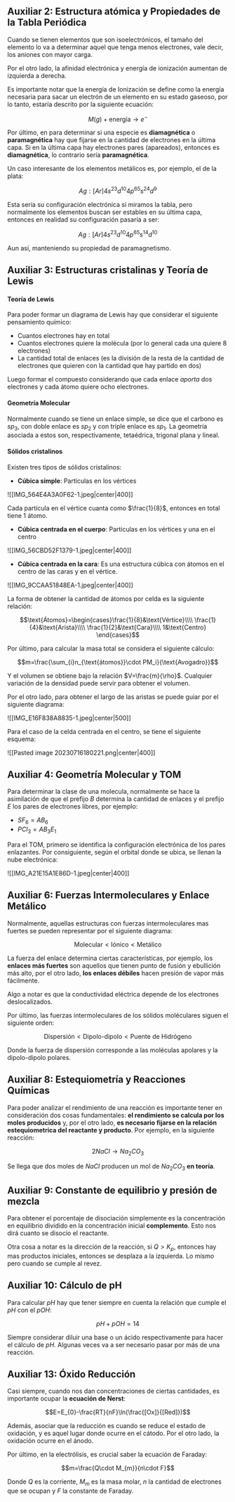 
## Auxiliar 2: Estructura atómica y Propiedades de la Tabla Periódica 

Cuando se tienen elementos que son isoelectrónicos, el tamaño del elemento lo va a determinar aquel que tenga menos electrones, vale decir, los aniones con mayor carga. 

Por el otro lado, la afinidad electrónica y energía de ionización aumentan de izquierda a derecha. 

Es importante notar que la energía de Ionización se define como la energía necesaria para sacar un electrón de un elemento en su estado gaseoso, por lo tanto, estaría descrito por la siguiente ecuación: 

$$M(g)+\text{energía}\to e^-$$

Por último, en para determinar si una especie es **diamagnética** o **paramagnética** hay que fijarse en la cantidad de electrones en la última capa. Si en la última capa hay electrones pares (apareados), entonces es **diamagnética**, lo contrario sería **paramagnética**. 

Un caso interesante de los elementos metálicos es, por ejemplo, el de la plata: 

$$Ag: [Ar]4s^23d^{10}4p^65s^24d^9$$

Esta sería su configuración electrónica si miramos la tabla, pero normalmente los elementos buscan ser estables en su última capa, entonces en realidad su configuración pasaría a ser: 

$$Ag: [Ar]4s^23d^{10}4p^65s^14d^{10}$$

Aun así, manteniendo su propiedad de paramagnetismo. 


## Auxiliar 3: Estructuras cristalinas y Teoría de Lewis 

#### Teoría de Lewis 

Para poder formar un diagrama de Lewis hay que considerar el siguiente pensamiento químico: 

- Cuantos electrones hay en total 
- Cuantos electrones quiere la molécula (por lo general cada una quiere 8 electrones) 
- La cantidad total de enlaces (es la división de la resta de la cantidad de electrones que quieren con la cantidad que hay partido en dos)

Luego formar el compuesto considerando que cada enlace *aporta* dos electrones y cada átomo quiere ocho electrones. 

#### Geometría Molecular 

Normalmente cuando se tiene un enlace simple, se dice que el carbono es $sp_3$, con doble enlace es $sp_2$ y con triple enlace es $sp_1$. La geometría asociada a estos son, respectivamente, tetaédrica, trigonal plana y lineal. 

#### Sólidos cristalinos 

Existen tres tipos de sólidos cristalinos: 

- **Cúbica simple**: Partículas en los vértices

![[IMG_564E4A3A0F62-1.jpeg|center|400]]

Cada partícula en el vértice cuanta como $\frac{1}{8}$, entonces en total tiene $1$ átomo. 

- **Cúbica centrada en el cuerpo**: Particulas en los vértices y una en el centro

![[IMG_56CBD52F1379-1.jpeg|center|400]]

- **Cúbica centrada en la cara**: Es una estructura cúbica con átomos en el centro de las caras y en el vértice. 

![[IMG_9CCAA51848EA-1.jpeg|center|400]]

La forma de obtener la cantidad de átomos por celda es la siguiente relación: 

$$\text{Átomos}=\begin{cases}\frac{1}{8}&\text{Vértice}\\\\  
\frac{1}{4}&\text{Arista}\\\\ 
\frac{1}{2}&\text{Cara}\\\\
1&\text{Centro}
\end{cases}$$

Por último, para calcular la masa total se considera el siguiente cálculo: 

$$m=\frac{\sum_{i}n_{\text{átomos}}\cdot PM_i}{\text{Avogadro}}$$

Y el volumen se obtiene bajo la relación $V=\frac{m}{\rho}$. Cualquier variación de la densidad puede servir para obtener el volumen. 

Por el otro lado, para obtener el largo de las aristas se puede guiar por el siguiente diagrama: 

![[IMG_E16F838A8835-1.jpeg|center|500]]

Para el caso de la celda centrada en el centro, se tiene el siguiente esquema: 

![[Pasted image 20230716180221.png|center|400]]



## Auxiliar 4: Geometría Molecular y TOM 

Para determinar la clase de una molecula, normalmente se hace la asimilación de que el prefijo $B$ determina la cantidad de enlaces y el prefijo $E$ los pares de electrones libres, por ejemplo: 

- $SF_6=AB_6$
- $PCl_3=AB_3E_1$


Para el TOM, primero se identifica la configuración electrónica de los pares enlazantes. Por consiguiente, según el orbital donde se ubica, se llenan la nube electrónica: 

![[IMG_A21E15A1E86D-1.jpeg|center|400]]






## Auxiliar 6: Fuerzas Intermoleculares y Enlace Metálico 

Normalmente, aquellas estructuras con fuerzas intermoleculares mas fuertes se pueden representar por el siguiente diagrama: 

$$\text{Molecular}<\text{Iónico}<\text{Metálico}$$

La fuerza del enlace determina ciertas características, por ejemplo, los **enlaces más fuertes** son aquellos que tienen punto de fusión y ebullición más alto, por el otro lado, **los enlaces débiles** hacen presión de vapor más fácilmente. 

Algo a notar es que la conductividad eléctrica depende de los electrones deslocalizados. 

Por último, las fuerzas intermoleculares de los sólidos moléculares siguen el siguiente orden: 

$$\text{Dispersión}<\text{Dipolo-dipolo}<\text{Puente de Hidrógeno}$$

Donde la fuerza de dispersión corresponde a las moléculas apolares y la dipolo-dipolo polares. 



## Auxiliar 8: Estequiometría y Reacciones Químicas 

Para poder analizar el rendimiento de una reacción es importante tener en consideración dos cosas fundamentales: **el rendimiento se calcula por los moles producidos** y, por el otro lado, **es necesario fijarse en la relación estequiometrica del reactante y producto**. Por ejemplo, en la siguiente reacción: 

$$2NaCl\to Na_2CO_3$$

Se llega que dos moles de $NaCl$ producen un mol de $Na_2CO_3$ **en teoría**. 



## Auxiliar 9: Constante de equilibrio y presión de mezcla 

Para obtener el porcentaje de disociación simplemente es la concentración en equilibrio dividido en la concentración inicial **complemento**. Esto nos dirá cuanto se disocio el reactante. 

Otra cosa a notar es la dirección de la reacción, si $Q>K_p$, entonces hay mas productos iniciales, entonces se desplaza a la izquierda. Lo mismo pero cuando se cumple al revez. 


## Auxiliar 10: Cálculo de pH

Para calcular $pH$ hay que tener siempre en cuenta la relación que cumple el $pH$ con el $pOH$: 

$$pH+pOH=14$$

Siempre considerar diluir una base o un ácido respectivamente para hacer el cálculo de $pH$. Algunas veces va a ser necesario pasar por más de una reacción. 


## Auxiliar 13: Óxido Reducción 

Casi siempre, cuando nos dan concentraciones de ciertas cantidades, es importante ocupar la **ecuación de Nerst**: 

$$E=E_{0}-\frac{RT}{nF}\ln(\frac{[Ox]}{[Red]})$$

Además, asociar que la reducción es cuando se reduce el estado de oxidación, y es aquel lugar donde ocurre en el cátodo. Por el otro lado, la oxidación ocurre en el ánodo. 

Por último, en la electrólisis, es crucial saber la ecuación de Faraday: 

$$m=\frac{Q\cdot M_{m}}{n\cdot F}$$

Donde $Q$ es la corriente, $M_m$ es la masa molar, $n$ la cantidad de electrones que se ocupan y $F$ la constante de Faraday. 